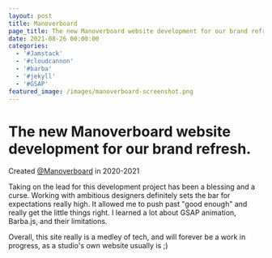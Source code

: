 ```yaml
---
layout: post
title: Manoverboard
page_title: The new Manoverboard website development for our brand refresh.
date: 2021-08-26 00:00:00
categories:
  - '#Jamstack'
  - '#cloudcannon'
  - '#barba'
  - '#jekyll'
  - '#GSAP'
featured_image: /images/manoverboard-screenshot.png
---
```

# The new Manoverboard website development for our brand refresh.

Created [@Manoverboard](https://manoverboard.com) in 2020-2021

Taking on the lead for this development project has been a blessing and a curse. Working with ambitious designers definitely sets the bar for expectations really high. It allowed me to push past "good enough" and really get the little things right. I learned a lot about GSAP animation, Barba.js, and their limitations.

Overall, this site really is a medley of tech, and will forever be a work in progress, as a studio's own website usually is ;)
